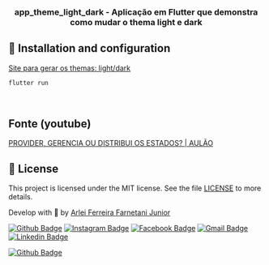 <h3 align="center">
  app_theme_light_dark - Aplicação em Flutter que demonstra como mudar o thema light e dark
</h3>

## :wrench: Installation and configuration

[Site para gerar os themas: light/dark](https://m3.material.io/theme-builder)

```bash
flutter run
```
<br>

## Fonte (youtube)
[PROVIDER, GERENCIA OU DISTRIBUI OS ESTADOS? | AULÃO](https://youtu.be/kz1712L1-Co?list=PLkGlw34l_rqsfyhobhPU8p88fdxI51T3A)

## :memo: License

This project is licensed under the MIT license. See the file [LICENSE](/LICENSE.md) to more details.

Develop with :purple_heart: by [Arlei Ferreira Farnetani Junior](https://github.com/farnetani)

[![Github Badge](https://img.shields.io/github/followers/farnetani?style=social)](https://img.shields.io/github/followers/farnetani?style=social)
[![Instagram Badge](https://img.shields.io/badge/-farnetanijr-purple?style=flat-square&logo=Instagram&logoColor=white&link=https://www.instagram.com/farnetanijr/)](https://www.instagram.com/farnetanijr)
[![Facebook Badge](https://img.shields.io/badge/-farnetanijr-navy?style=flat-square&logo=Facebook&logoColor=white&link=https://www.facebook.com/farnetanijr/)](https://www.facebook.com/farnetanijr)
[![Gmail Badge](https://img.shields.io/badge/-farnetani@gmail.com-c14438?style=flat-square&logo=Gmail&logoColor=white&link=mailto:farnetani@gmail.com)](mailto:farnetani@gmail.com)
[![Linkedin Badge](https://img.shields.io/badge/-Arlei%20Ferreira%20Farnetani%20Junior-blue?style=flat-square&logo=Linkedin&logoColor=white&link=https://www.linkedin.com/in/farnetani/)](https://www.linkedin.com/in/farnetani/)

[![Github Badge](https://img.shields.io/github/followers/farnetani?label=Clique%20aqui%20para%20me%20seguir%20no%20Github&style=plastic)](https://img.shields.io/github/followers/farnetani?label=Clique%20aqui%20para%20me%20seguir%20no%20Github&style=plastic)